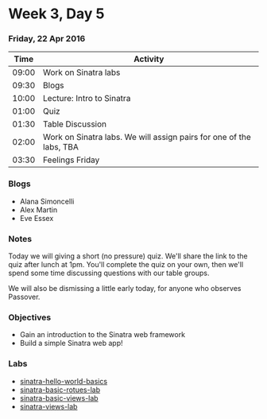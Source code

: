 # Week 3, Day 5

### Friday, 22 Apr 2016

| Time | Activity |
| --- | --- |
| 09:00 | Work on Sinatra labs |
| 09:30 | Blogs |
| 10:00 | Lecture: Intro to Sinatra |
| 01:00 | Quiz |
| 01:30 | Table Discussion |
| 02:00 | Work on Sinatra labs. We will assign pairs for one of the labs, TBA |
| 03:30 | Feelings Friday |

### Blogs

- Alana Simoncelli
- Alex Martin
- Eve Essex

### Notes

Today we will giving a short (no pressure) quiz. We'll share the link to the quiz after lunch at 1pm. You'll complete the quiz on your own, then we'll spend some time discussing questions with our table groups.   We will also be dismissing a little early today, for anyone who observes Passover.

### Objectives

- Gain an introduction to the Sinatra web framework 
- Build a simple Sinatra web app! 

### Labs

- [sinatra-hello-world-basics](http://www.github.com/learn-co-students/sinatra-hello-world-basics-web-0416)
- [sinatra-basic-rotues-lab](http://www.github.com/learn-co-students/sinatra-basic-rotues-lab-web-0416)
- [sinatra-basic-views-lab](http://www.github.com/learn-co-students/sinatra-basic-views-lab-web-0416)
- [sinatra-views-lab](http://www.github.com/learn-co-students/sinatra-views-lab-web-0416)

